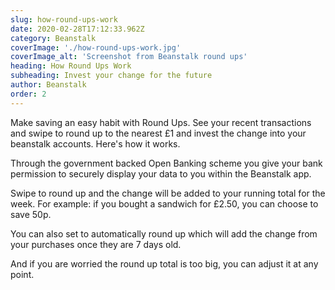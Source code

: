 ```yaml
---
slug: how-round-ups-work
date: 2020-02-28T17:12:33.962Z
category: Beanstalk
coverImage: './how-round-ups-work.jpg'
coverImage_alt: 'Screenshot from Beanstalk round ups'
heading: How Round Ups Work
subheading: Invest your change for the future
author: Beanstalk
order: 2
---
```


Make saving an easy habit with Round Ups. See your recent transactions and swipe to round up to the nearest £1 and invest the change into your beanstalk accounts. Here's how it works.

Through the government backed Open Banking scheme you give your bank permission to securely display your data to you within the Beanstalk app.

Swipe to round up and the change will be added to your running total for the week. For example: if you bought a sandwich for £2.50, you can choose to save 50p.

You can also set to automatically round up which will add the change from your purchases once they are 7 days old.

And if you are worried the round up total is too big, you can adjust it at any point.